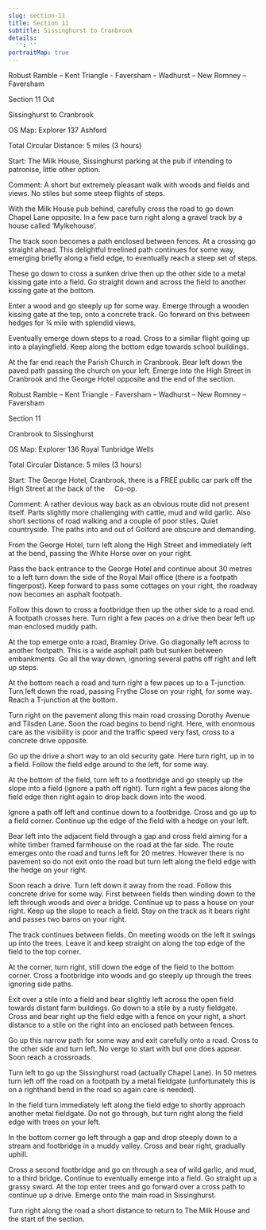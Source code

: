 ```yaml
---
slug: section-11
title: Section 11
subtitle: Sissinghurst to Cranbrook
details:
  '': ''
portraitMap: true
---
```

Robust Ramble – Kent Triangle - Faversham – Wadhurst – New Romney – Faversham

Section 11 Out

Sissinghurst to Cranbrook

OS Map: Explorer 137 Ashford

Total Circular Distance: 5 miles (3 hours)

Start: The Milk House, Sissinghurst parking at the pub if intending to patronise, little other option.

Comment: A short but extremely pleasant walk with woods and fields and views. No stiles but some steep flights of steps.

With the Milk House pub behind, carefully cross the road to go down Chapel Lane opposite. In a few pace turn right along a gravel track by a house called ‘Mylkehouse’.

The track soon becomes a path enclosed between fences. At a crossing go straight ahead. This delightful treelined path continues for some way, emerging briefly along a field edge, to eventually reach a steep set of steps.

These go down to cross a sunken drive then up the other side to a metal kissing gate into a field. Go straight down and across the field to another kissing gate at the bottom.

Enter a wood and go steeply up for some way. Emerge through a wooden kissing gate at the top, onto a concrete track. Go forward on this between hedges for ¾ mile with splendid views.

Eventually emerge down steps to a road. Cross to a similar flight going up into a playingfield. Keep along the bottom edge towards school buildings.

At the far end reach the Parish Church in Cranbrook. Bear left down the paved path passing the church on your left. Emerge into the High Street in Cranbrook and the George Hotel opposite and the end of the section.

Robust Ramble – Kent Triangle - Faversham – Wadhurst – New Romney – Faversham

Section 11

Cranbrook to Sissinghurst

OS Map: Explorer 136 Royal Tunbridge Wells

Total Circular Distance: 5 miles (3 hours)

Start: The George Hotel, Cranbrook, there is a FREE public car park off the High Street at the back of the     Co-op.

Comment: A rather devious way back as an obvious route did not present itself. Parts slightly more challenging with cattle, mud and wild garlic. Also short sections of road walking and a couple of poor stiles. Quiet countryside. The paths into and out of Golford are obscure and demanding.

From the George Hotel, turn left along the High Street and immediately left at the bend, passing the White Horse over on your right.

Pass the back entrance to the George Hotel and continue about 30 metres to a left turn down the side of the Royal Mail office (there is a footpath fingerpost). Keep forward to pass some cottages on your right, the roadway now becomes an asphalt footpath.

Follow this down to cross a footbridge then up the other side to a road end. A footpath crosses here. Turn right a few paces on a drive then bear left up man enclosed muddy path.

At the top emerge onto a road, Bramley Drive. Go diagonally left across to another footpath. This is a wide asphalt path but sunken between embankments. Go all the way down, ignoring several paths off right and left up steps.

At the bottom reach a road and turn right a few paces up to a T-junction. Turn left down the road, passing Frythe Close on your right, for some way. Reach a T-junction at the bottom.

Turn right on the pavement along this main road crossing Dorothy Avenue and Tilsden Lane. Soon the road begins to bend right. Here, with enormous care as the visibility is poor and the traffic speed very fast, cross to a concrete drive opposite.

Go up the drive a short way to an old security gate. Here turn right, up in to a field. Follow the field edge around to the left, for some way.

At the bottom of the field, turn left to a footbridge and go steeply up the slope into a field (ignore a path off right). Turn right a few paces along the field edge then right again to drop back down into the wood.

Ignore a path off left and continue down to a footbridge. Cross and go up to a field corner. Continue up the edge of the field with a hedge on your left.

Bear left into the adjacent field through a gap and cross field aiming for a white timber framed farmhouse on the road at the far side. The route emerges onto the road and turns left for 20 metres. However there is no pavement so do not exit onto the road but turn left along the field edge with the hedge on your right.

Soon reach a drive. Turn left down it away from the road. Follow this concrete drive for some way. First between fields then winding down to the left through woods and over a bridge. Continue up to pass a house on your right. Keep up the slope to reach a field. Stay on the track as it bears right and passes two barns on your right.

The track continues between fields. On meeting woods on the left it swings up into the trees. Leave it and keep straight on along the top edge of the field to the top corner.

At the corner, turn right, still down the edge of the field to the bottom corner. Cross a footbridge into woods and go steeply up through the trees ignoring side paths.

Exit over a stile into a field and bear slightly left across the open field towards distant farm buildings. Go down to a stile by a rusty fieldgate. Cross and bear right up the field edge with a fence on your right, a short distance to a stile on the right into an enclosed path between fences.

Go up this narrow path for some way and exit carefully onto a road. Cross to the other side and turn left. No verge to start with but one does appear. Soon reach a crossroads.

Turn left to go up the Sissinghurst road (actually Chapel Lane). In 50 metres turn left off the road on a footpath by a metal fieldgate (unfortunately this is on a righthand bend in the road so again care is needed).

In the field turn immediately left along the field edge to shortly approach another metal fieldgate. Do not go through, but turn right along the field edge with trees on your left.

In the bottom corner go left through a gap and drop steeply down to a stream and footbridge in a muddy valley. Cross and bear right, gradually uphill.

Cross a second footbridge and go on through a sea of wild garlic, and mud, to a third bridge. Continue to eventually emerge into a field. Go straight up a grassy sward. At the top enter trees and go forward over a cross path to continue up a drive. Emerge onto the main road in Sissinghurst.

Turn right along the road a short distance to return to The Milk House and the start of the section.
